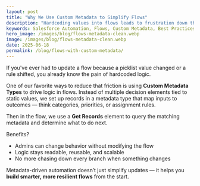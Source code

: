 ```yaml
---
layout: post
title: "Why We Use Custom Metadata to Simplify Flows"
description: "Hardcoding values into flows leads to frustration down the road. Here’s how Custom Metadata Types let us scale automation cleanly."
keywords: Salesforce Automation, Flows, Custom Metadata, Best Practices
hero_image: /images/blog/flows-metadata-clean.webp
image: /images/blog/flows-metadata-clean.webp
date: 2025-06-18
permalink: /blog/flows-with-custom-metadata/
---
```


If you've ever had to update a flow because a picklist value changed or a rule shifted, you already know the pain of hardcoded logic.

One of our favorite ways to reduce that friction is using **Custom Metadata Types** to drive logic in flows. Instead of multiple decision elements tied to static values, we set up records in a metadata type that map inputs to outcomes — think categories, priorities, or assignment rules.

Then in the flow, we use a **Get Records** element to query the matching metadata and determine what to do next.

Benefits?
- Admins can change behavior without modifying the flow
- Logic stays readable, reusable, and scalable
- No more chasing down every branch when something changes

Metadata-driven automation doesn’t just simplify updates — it helps you **build smarter, more resilient flows** from the start.
